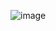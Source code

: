 ![image](https://user-images.githubusercontent.com/76823502/133427629-0b1e78cd-cac0-46b7-ac7a-c82784f1bd2f.png)

